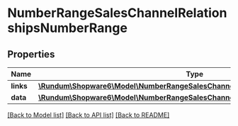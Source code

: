 # NumberRangeSalesChannelRelationshipsNumberRange

## Properties
Name | Type | Description | Notes
------------ | ------------- | ------------- | -------------
**links** | [**\Rundum\Shopware6\Model\NumberRangeSalesChannelRelationshipsNumberRangeLinks**](NumberRangeSalesChannelRelationshipsNumberRangeLinks.md) |  | [optional] 
**data** | [**\Rundum\Shopware6\Model\NumberRangeSalesChannelRelationshipsNumberRangeData**](NumberRangeSalesChannelRelationshipsNumberRangeData.md) |  | [optional] 

[[Back to Model list]](../../README.md#documentation-for-models) [[Back to API list]](../../README.md#documentation-for-api-endpoints) [[Back to README]](../../README.md)

